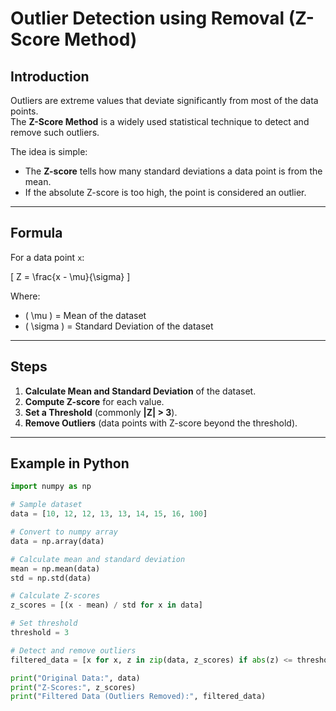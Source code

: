 # Outlier Detection using Removal (Z-Score Method)

## Introduction
Outliers are extreme values that deviate significantly from most of the data points.  
The **Z-Score Method** is a widely used statistical technique to detect and remove such outliers.

The idea is simple:
- The **Z-score** tells how many standard deviations a data point is from the mean.
- If the absolute Z-score is too high, the point is considered an outlier.

---

## Formula
For a data point `x`:

\[
Z = \frac{x - \mu}{\sigma}
\]

Where:
- \( \mu \) = Mean of the dataset  
- \( \sigma \) = Standard Deviation of the dataset  

---

## Steps

1. **Calculate Mean and Standard Deviation** of the dataset.
2. **Compute Z-score** for each value.
3. **Set a Threshold** (commonly **|Z| > 3**).
4. **Remove Outliers** (data points with Z-score beyond the threshold).

---

## Example in Python

```python
import numpy as np

# Sample dataset
data = [10, 12, 12, 13, 13, 14, 15, 16, 100]

# Convert to numpy array
data = np.array(data)

# Calculate mean and standard deviation
mean = np.mean(data)
std = np.std(data)

# Calculate Z-scores
z_scores = [(x - mean) / std for x in data]

# Set threshold
threshold = 3

# Detect and remove outliers
filtered_data = [x for x, z in zip(data, z_scores) if abs(z) <= threshold]

print("Original Data:", data)
print("Z-Scores:", z_scores)
print("Filtered Data (Outliers Removed):", filtered_data)
